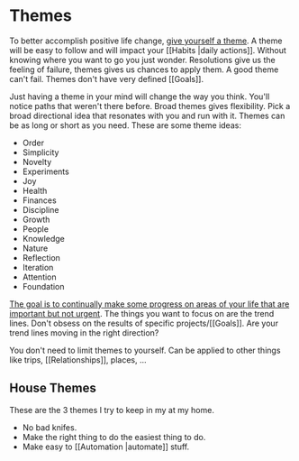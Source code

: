 # Themes

To better accomplish positive life change, [give yourself a theme](https://youtu.be/NVGuFdX5guE). A theme will be easy to follow and will impact your [[Habits |daily actions]]. Without knowing where you want to go you just wonder. Resolutions give us the feeling of failure, themes gives us chances to apply them. A good theme can't fail. Themes don't have very defined [[Goals]].

Just having a theme in your mind will change the way you think. You'll notice paths that weren't there before. Broad themes gives flexibility. Pick a broad directional idea that resonates with you and run with it. Themes can be as long or short as you need. These are some theme ideas:

- Order
- Simplicity
- Novelty
- Experiments
- Joy
- Health
- Finances
- Discipline
- Growth
- People
- Knowledge
- Nature
- Reflection
- Iteration
- Attention
- Foundation

[The goal is to continually make some progress on areas of your life that are important but not urgent](https://news.ycombinator.com/item?id=25582580). The things you want to focus on are the trend lines. Don't obsess on the results of specific projects/[[Goals]]. Are your trend lines moving in the right direction?

You don't need to limit themes to yourself. Can be applied to other things like trips, [[Relationships]], places, ...

## House Themes

These are the 3 themes I try to keep in my at my home.

- No bad knifes.
- Make the right thing to do the easiest thing to do.
- Make easy to [[Automation |automate]] stuff.
